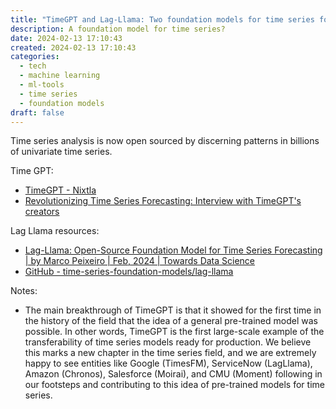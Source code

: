```yaml
---
title: "TimeGPT and Lag-Llama: Two foundation models for time series forecasting"
description: A foundation model for time series?
date: 2024-02-13 17:10:43
created: 2024-02-13 17:10:43
categories:
  - tech
  - machine learning
  - ml-tools
  - time series
  - foundation models
draft: false
---
```

Time series analysis is now open sourced by discerning patterns in billions of univariate time series. 

Time GPT:

- [TimeGPT - Nixtla](https://nixtlaverse.nixtla.io/nixtla/index.html)
- [Revolutionizing Time Series Forecasting: Interview with TimeGPT's creators](https://www.turingpost.com/p/timegpt)

Lag Llama resources:

- [Lag-Llama: Open-Source Foundation Model for Time Series Forecasting | by Marco Peixeiro | Feb, 2024 | Towards Data Science](https://towardsdatascience.com/lag-llama-open-source-foundation-model-for-time-series-forecasting-9afdfaf2bd7c)
- [GitHub - time-series-foundation-models/lag-llama](https://github.com/time-series-foundation-models/lag-llama)


Notes:

- The main breakthrough of TimeGPT is that it showed for the first time in the history of the field that the idea of a general pre-trained model was possible. In other words, TimeGPT is the first large-scale example of the transferability of time series models ready for production. We believe this marks a new chapter in the time series field, and we are extremely happy to see entities like Google (TimesFM), ServiceNow (LagLlama), Amazon (Chronos), Salesforce (Moirai), and CMU (Moment) following in our footsteps and contributing to this idea of pre-trained models for time series.